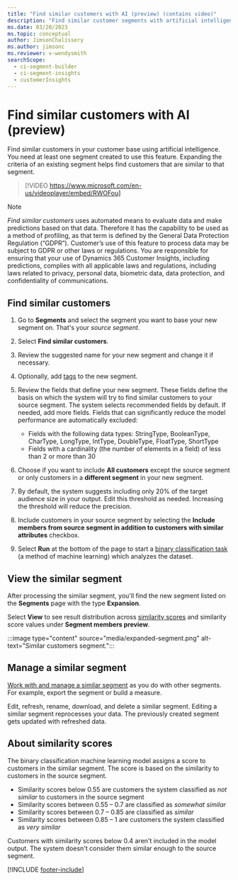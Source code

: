```yaml
---
title: "Find similar customers with AI (preview) (contains video)"
description: "Find similar customer segments with artificial intelligence."
ms.date: 03/20/2023
ms.topic: conceptual
author: JimsonChalissery
ms.author: jimsonc
ms.reviewer: v-wendysmith
searchScope: 
  - ci-segment-builder
  - ci-segment-insights
  - customerInsights
---
```


# Find similar customers with AI (preview)

Find similar customers in your customer base using artificial intelligence. You need at least one segment created to use this feature. Expanding the criteria of an existing segment helps find customers that are similar to that segment.

> [!VIDEO https://www.microsoft.com/en-us/videoplayer/embed/RWOFou]

> [!NOTE]
> *Find similar customers* uses automated means to evaluate data and make predictions based on that data. Therefore it has the capability to be used as a method of profiling, as that term is defined by the General Data Protection Regulation (“GDPR”). Customer’s use of this feature to process data may be subject to GDPR or other laws or regulations. You are responsible for ensuring that your use of Dynamics 365 Customer Insights, including predictions, complies with all applicable laws and regulations, including laws related to privacy, personal data, biometric data, data protection, and confidentiality of communications.

## Find similar customers

1. Go to **Segments** and select the segment you want to base your new segment on. That's your *source segment*.

1. Select **Find similar customers**.

1. Review the suggested name for your new segment and change it if necessary.

1. Optionally, add [tags](work-with-tags-columns.md#manage-tags) to the new segment.

1. Review the fields that define your new segment. These fields define the basis on which the system will try to find similar customers to your source segment. The system selects recommended fields by default. If needed, add more fields.
  Fields that can significantly reduce the model performance are automatically excluded:
  
   - Fields with the following data types: StringType, BooleanType, CharType, LongType, IntType, DoubleType, FloatType, ShortType
   - Fields with a cardinality (the number of elements in a field) of less than 2 or more than 30

1. Choose if you want to include **All customers** except the source segment or only customers in a **different segment** in your new segment.

1. By default, the system suggests including only 20% of the target audience size in your output. Edit this threshold as needed. Increasing the threshold will reduce the precision.

1. Include customers in your source segment by selecting the **Include members from source segment in addition to customers with similar attributes** checkbox.

1. Select **Run** at the bottom of the page to start a [binary classification task](#about-similarity-scores) (a method of machine learning) which analyzes the dataset.

## View the similar segment

After processing the similar segment, you'll find the new segment listed on the **Segments** page with the type **Expansion**.

Select **View** to see result distribution across [similarity scores](#about-similarity-scores) and similarity score values under **Segment members preview**.

:::image type="content" source="media/expanded-segment.png" alt-text="Similar customers segment.":::

## Manage a similar segment

[Work with and manage a similar segment](segments.md) as you do with other segments. For example, export the segment or build a measure.

Edit, refresh, rename, download, and delete a similar segment. Editing a similar segment reprocesses your data. The previously created segment gets updated with refreshed data.

## About similarity scores

The binary classification machine learning model assigns a score to customers in the similar segment. The score is based on the similarity to customers in the source segment.

- Similarity scores below 0.55 are customers the system classified as *not similar* to customers in the source segment
- Similarity scores between 0.55 – 0.7 are classified as *somewhat similar*
- Similarity scores between 0.7 – 0.85 are classified as *similar*
- Similarity scores between 0.85 – 1 are customers the system classified as *very similar*

Customers with similarity scores below 0.4 aren't included in the model output. The system doesn't consider them similar enough to the source segment.

[!INCLUDE [footer-include](includes/footer-banner.md)]

